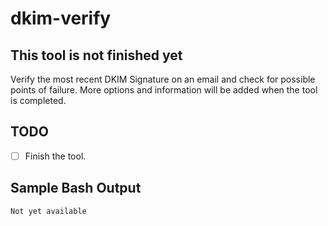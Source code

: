# dkim-verify
## This tool is not finished yet
Verify the most recent DKIM Signature on an email and check for possible points of failure. More options and information will be added when the tool is completed.

## TODO
+ [ ] Finish the tool.

## Sample Bash Output
`Not yet available`
